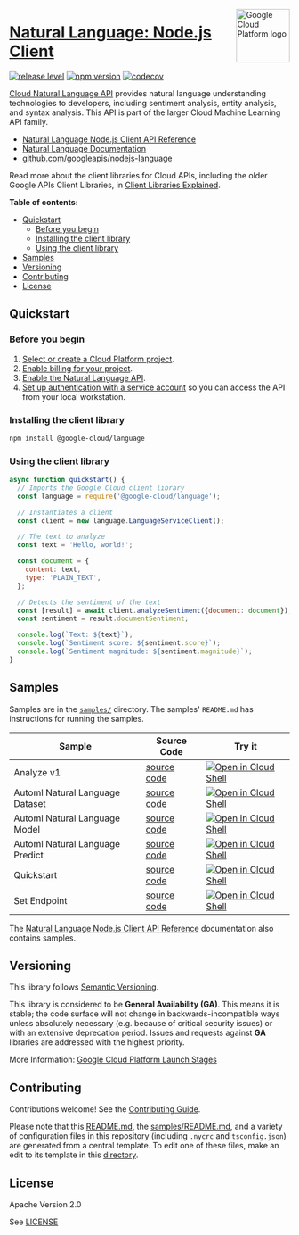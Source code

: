 [//]: # "This README.md file is auto-generated, all changes to this file will be lost."
[//]: # "To regenerate it, use `python -m synthtool`."
<img src="https://avatars2.githubusercontent.com/u/2810941?v=3&s=96" alt="Google Cloud Platform logo" title="Google Cloud Platform" align="right" height="96" width="96"/>

# [Natural Language: Node.js Client](https://github.com/googleapis/nodejs-language)

[![release level](https://img.shields.io/badge/release%20level-general%20availability%20%28GA%29-brightgreen.svg?style=flat)](https://cloud.google.com/terms/launch-stages)
[![npm version](https://img.shields.io/npm/v/@google-cloud/language.svg)](https://www.npmjs.org/package/@google-cloud/language)
[![codecov](https://img.shields.io/codecov/c/github/googleapis/nodejs-language/master.svg?style=flat)](https://codecov.io/gh/googleapis/nodejs-language)




[Cloud Natural Language API](https://cloud.google.com/natural-language/docs) provides natural
language understanding technologies to developers, including sentiment analysis, entity
analysis, and syntax analysis. This API is part of the larger Cloud Machine Learning API family.


* [Natural Language Node.js Client API Reference][client-docs]
* [Natural Language Documentation][product-docs]
* [github.com/googleapis/nodejs-language](https://github.com/googleapis/nodejs-language)

Read more about the client libraries for Cloud APIs, including the older
Google APIs Client Libraries, in [Client Libraries Explained][explained].

[explained]: https://cloud.google.com/apis/docs/client-libraries-explained

**Table of contents:**


* [Quickstart](#quickstart)
  * [Before you begin](#before-you-begin)
  * [Installing the client library](#installing-the-client-library)
  * [Using the client library](#using-the-client-library)
* [Samples](#samples)
* [Versioning](#versioning)
* [Contributing](#contributing)
* [License](#license)

## Quickstart

### Before you begin

1.  [Select or create a Cloud Platform project][projects].
1.  [Enable billing for your project][billing].
1.  [Enable the Natural Language API][enable_api].
1.  [Set up authentication with a service account][auth] so you can access the
    API from your local workstation.

### Installing the client library

```bash
npm install @google-cloud/language
```


### Using the client library

```javascript
async function quickstart() {
  // Imports the Google Cloud client library
  const language = require('@google-cloud/language');

  // Instantiates a client
  const client = new language.LanguageServiceClient();

  // The text to analyze
  const text = 'Hello, world!';

  const document = {
    content: text,
    type: 'PLAIN_TEXT',
  };

  // Detects the sentiment of the text
  const [result] = await client.analyzeSentiment({document: document});
  const sentiment = result.documentSentiment;

  console.log(`Text: ${text}`);
  console.log(`Sentiment score: ${sentiment.score}`);
  console.log(`Sentiment magnitude: ${sentiment.magnitude}`);
}

```



## Samples

Samples are in the [`samples/`](https://github.com/googleapis/nodejs-language/tree/master/samples) directory. The samples' `README.md`
has instructions for running the samples.

| Sample                      | Source Code                       | Try it |
| --------------------------- | --------------------------------- | ------ |
| Analyze v1 | [source code](https://github.com/googleapis/nodejs-language/blob/master/samples/analyze.v1.js) | [![Open in Cloud Shell][shell_img]](https://console.cloud.google.com/cloudshell/open?git_repo=https://github.com/googleapis/nodejs-language&page=editor&open_in_editor=samples/analyze.v1.js,samples/README.md) |
| Automl Natural Language Dataset | [source code](https://github.com/googleapis/nodejs-language/blob/master/samples/automlNaturalLanguageDataset.js) | [![Open in Cloud Shell][shell_img]](https://console.cloud.google.com/cloudshell/open?git_repo=https://github.com/googleapis/nodejs-language&page=editor&open_in_editor=samples/automlNaturalLanguageDataset.js,samples/README.md) |
| Automl Natural Language Model | [source code](https://github.com/googleapis/nodejs-language/blob/master/samples/automlNaturalLanguageModel.js) | [![Open in Cloud Shell][shell_img]](https://console.cloud.google.com/cloudshell/open?git_repo=https://github.com/googleapis/nodejs-language&page=editor&open_in_editor=samples/automlNaturalLanguageModel.js,samples/README.md) |
| Automl Natural Language Predict | [source code](https://github.com/googleapis/nodejs-language/blob/master/samples/automlNaturalLanguagePredict.js) | [![Open in Cloud Shell][shell_img]](https://console.cloud.google.com/cloudshell/open?git_repo=https://github.com/googleapis/nodejs-language&page=editor&open_in_editor=samples/automlNaturalLanguagePredict.js,samples/README.md) |
| Quickstart | [source code](https://github.com/googleapis/nodejs-language/blob/master/samples/quickstart.js) | [![Open in Cloud Shell][shell_img]](https://console.cloud.google.com/cloudshell/open?git_repo=https://github.com/googleapis/nodejs-language&page=editor&open_in_editor=samples/quickstart.js,samples/README.md) |
| Set Endpoint | [source code](https://github.com/googleapis/nodejs-language/blob/master/samples/setEndpoint.js) | [![Open in Cloud Shell][shell_img]](https://console.cloud.google.com/cloudshell/open?git_repo=https://github.com/googleapis/nodejs-language&page=editor&open_in_editor=samples/setEndpoint.js,samples/README.md) |



The [Natural Language Node.js Client API Reference][client-docs] documentation
also contains samples.

## Versioning

This library follows [Semantic Versioning](http://semver.org/).


This library is considered to be **General Availability (GA)**. This means it
is stable; the code surface will not change in backwards-incompatible ways
unless absolutely necessary (e.g. because of critical security issues) or with
an extensive deprecation period. Issues and requests against **GA** libraries
are addressed with the highest priority.





More Information: [Google Cloud Platform Launch Stages][launch_stages]

[launch_stages]: https://cloud.google.com/terms/launch-stages

## Contributing

Contributions welcome! See the [Contributing Guide](https://github.com/googleapis/nodejs-language/blob/master/CONTRIBUTING.md).

Please note that this [README.md](README.md), the [samples/README.md](samples/README.md),
and a variety of configuration files in this repository (including `.nycrc` and `tsconfig.json`)
are generated from a central template. To edit one of these files, make an edit
to its template in this
[directory](https://github.com/googleapis/synthtool/tree/master/synthtool/gcp/templates/node_library).

## License

Apache Version 2.0

See [LICENSE](https://github.com/googleapis/nodejs-language/blob/master/LICENSE)

[client-docs]: https://googleapis.dev/nodejs/language/latest
[product-docs]: https://cloud.google.com/natural-language/docs/
[shell_img]: https://gstatic.com/cloudssh/images/open-btn.png
[projects]: https://console.cloud.google.com/project
[billing]: https://support.google.com/cloud/answer/6293499#enable-billing
[enable_api]: https://console.cloud.google.com/flows/enableapi?apiid=language.googleapis.com
[auth]: https://cloud.google.com/docs/authentication/getting-started

